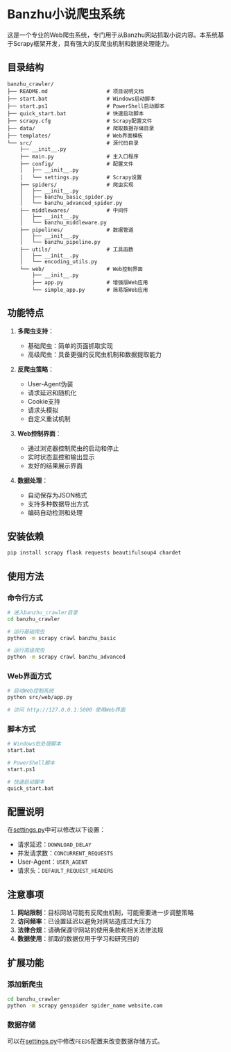 # Banzhu小说爬虫系统

这是一个专业的Web爬虫系统，专门用于从Banzhu网站抓取小说内容。本系统基于Scrapy框架开发，具有强大的反爬虫机制和数据处理能力。

## 目录结构

```
banzhu_crawler/
├── README.md                   # 项目说明文档
├── start.bat                   # Windows启动脚本
├── start.ps1                   # PowerShell启动脚本
├── quick_start.bat             # 快速启动脚本
├── scrapy.cfg                  # Scrapy配置文件
├── data/                       # 爬取数据存储目录
├── templates/                  # Web界面模板
└── src/                        # 源代码目录
    ├── __init__.py
    ├── main.py                 # 主入口程序
    ├── config/                 # 配置文件
    │   ├── __init__.py
    │   └── settings.py         # Scrapy设置
    ├── spiders/                # 爬虫实现
    │   ├── __init__.py
    │   ├── banzhu_basic_spider.py
    │   └── banzhu_advanced_spider.py
    ├── middlewares/            # 中间件
    │   ├── __init__.py
    │   └── banzhu_middleware.py
    ├── pipelines/              # 数据管道
    │   ├── __init__.py
    │   └── banzhu_pipeline.py
    ├── utils/                  # 工具函数
    │   ├── __init__.py
    │   └── encoding_utils.py
    └── web/                    # Web控制界面
        ├── __init__.py
        ├── app.py              # 增强版Web应用
        └── simple_app.py       # 简易版Web应用
```

## 功能特点

1. **多爬虫支持**：
   - 基础爬虫：简单的页面抓取实现
   - 高级爬虫：具备更强的反爬虫机制和数据提取能力

2. **反爬虫策略**：
   - User-Agent伪装
   - 请求延迟和随机化
   - Cookie支持
   - 请求头模拟
   - 自定义重试机制

3. **Web控制界面**：
   - 通过浏览器控制爬虫的启动和停止
   - 实时状态监控和输出显示
   - 友好的结果展示界面

4. **数据处理**：
   - 自动保存为JSON格式
   - 支持多种数据导出方式
   - 编码自动检测和处理

## 安装依赖

```bash
pip install scrapy flask requests beautifulsoup4 chardet
```

## 使用方法

### 命令行方式

```bash
# 进入banzhu_crawler目录
cd banzhu_crawler

# 运行基础爬虫
python -m scrapy crawl banzhu_basic

# 运行高级爬虫
python -m scrapy crawl banzhu_advanced
```

### Web界面方式

```bash
# 启动Web控制系统
python src/web/app.py

# 访问 http://127.0.0.1:5000 使用Web界面
```

### 脚本方式

```bash
# Windows批处理脚本
start.bat

# PowerShell脚本
start.ps1

# 快速启动脚本
quick_start.bat
```

## 配置说明

在[settings.py](file:///c%3A/Users/Jerry/Downloads/GitHub/scrapy/banzhu_crawler/src/config/settings.py)中可以修改以下设置：

- 请求延迟：`DOWNLOAD_DELAY`
- 并发请求数：`CONCURRENT_REQUESTS`
- User-Agent：`USER_AGENT`
- 请求头：`DEFAULT_REQUEST_HEADERS`

## 注意事项

1. **网站限制**：目标网站可能有反爬虫机制，可能需要进一步调整策略
2. **访问频率**：已设置延迟以避免对网站造成过大压力
3. **法律合规**：请确保遵守网站的使用条款和相关法律法规
4. **数据使用**：抓取的数据仅用于学习和研究目的

## 扩展功能

### 添加新爬虫

```bash
cd banzhu_crawler
python -m scrapy genspider spider_name website.com
```

### 数据存储

可以在[settings.py](file:///c%3A/Users/Jerry/Downloads/GitHub/scrapy/banzhu_crawler/src/config/settings.py)中修改`FEEDS`配置来改变数据存储方式。